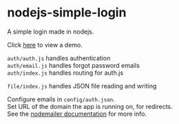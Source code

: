 # nodejs-simple-login
A simple login made in nodejs.

Click [here](maartin0.ddns.net) to view a demo.

`auth/auth.js` handles authentication<br>
`auth/email.js` handles forgot password emails<br>
`auth/index.js` handles routing for auth.js

`file/index.js` handles JSON file reading and writing

Configure emails in `config/auth.json`. <br>
Set URL of the domain the app is running on, for redirects.<br>
See the [nodemailer documentation](https://nodemailer.com/smtp/) for more info.
